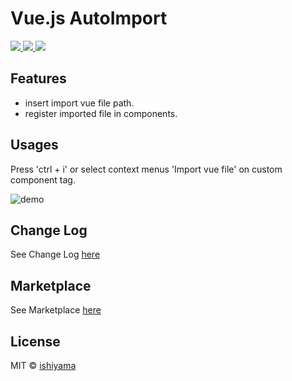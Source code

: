 # Vue.js AutoImport

<p>
  <a href="https://marketplace.visualstudio.com/items?itemName=ishiyama.vue-autoimport">
    <img src="https://vsmarketplacebadge.apphb.com/version-short/ishiyama.vue-autoimport.svg?style=flat-square">
  </a>
  <a href="https://marketplace.visualstudio.com/items?itemName=ishiyama.vue-autoimport">
    <img src="https://vsmarketplacebadge.apphb.com/installs-short/ishiyama.vue-autoimport.svg?style=flat-square">
  </a>
  <a href="https://marketplace.visualstudio.com/items?itemName=ishiyama.vue-autoimport">
    <img src="https://vsmarketplacebadge.apphb.com/rating-short/ishiyama.vue-autoimport.svg?style=flat-square">
  </a>
</p>

## Features

- insert import vue file path.
- register imported file in components.

## Usages

Press 'ctrl + i' or select context menus 'Import vue file' on custom component tag.  

![demo](https://raw.githubusercontent.com/wiki/ishiyama0530/VueJsAutoImport/gif/1.gif)

## Change Log

See Change Log [here](https://github.com/ishiyama0530/VueJsAutoImport/blob/master/CHANGELOG.md)

## Marketplace

See Marketplace [here](https://marketplace.visualstudio.com/items?itemName=ishiyama.vue-autoimport)

## License

MIT © [ishiyama](https://github.com/ishiyama0530)
